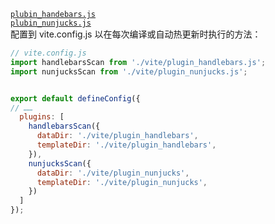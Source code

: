 [`plubin_handebars.js`](https://github.com/handlebars-lang/handlebars.js)  
[`plubin_nunjucks.js`](https://github.com/mozilla/nunjucks)  
配置到 vite.config.js 以在每次编译或自动热更新时执行的方法：
```javascript
// vite.config.js
import handlebarsScan from './vite/plugin_handlebars.js';
import nunjucksScan from './vite/plugin_nunjucks.js';


export default defineConfig({
// ……
  plugins: [
    handlebarsScan({
      dataDir: './vite/plugin_handlebars',
      templateDir: './vite/plugin_handlebars',
    }),
    nunjucksScan({
      dataDir: './vite/plugin_nunjucks',
      templateDir: './vite/plugin_nunjucks',
    })
  ]
});
```